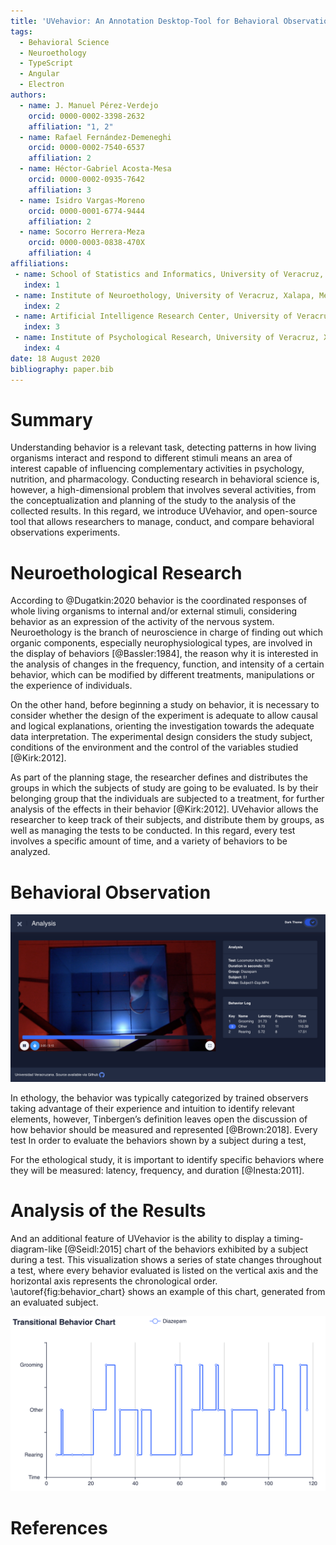 ```yaml
---
title: 'UVehavior: An Annotation Desktop-Tool for Behavioral Observation'
tags:
  - Behavioral Science
  - Neuroethology
  - TypeScript
  - Angular
  - Electron
authors:
  - name: J. Manuel Pérez-Verdejo
    orcid: 0000-0002-3398-2632
    affiliation: "1, 2"
  - name: Rafael Fernández-Demeneghi
    orcid: 0000-0002-7540-6537
    affiliation: 2
  - name: Héctor-Gabriel Acosta-Mesa
    orcid: 0000-0002-0935-7642
    affiliation: 3
  - name: Isidro Vargas-Moreno
    orcid: 0000-0001-6774-9444
    affiliation: 2
  - name: Socorro Herrera-Meza
    orcid: 0000-0003-0838-470X
    affiliation: 4
affiliations:
 - name: School of Statistics and Informatics, University of Veracruz, Xalapa, Mexico
   index: 1
 - name: Institute of Neuroethology, University of Veracruz, Xalapa, Mexico
   index: 2
 - name: Artificial Intelligence Research Center, University of Veracruz, Xalapa, Mexico
   index: 3
 - name: Institute of Psychological Research, University of Veracruz, Xalapa, Mexico
   index: 4
date: 18 August 2020
bibliography: paper.bib
---
```


# Summary

Understanding behavior is a relevant task, detecting patterns in how living organisms interact and respond to different stimuli means an area of interest capable of influencing complementary activities in psychology, nutrition, and pharmacology. Conducting research in behavioral science is, however, a high-dimensional problem that involves several activities, from the conceptualization and planning of the study to the analysis of the collected results.
In this regard, we introduce UVehavior, and open-source tool that allows researchers to manage, conduct, and compare behavioral observations experiments.

# Neuroethological Research

According to @Dugatkin:2020 behavior is the coordinated responses of whole living organisms to internal and/or external stimuli, considering behavior as an expression of the activity of the nervous system. 
Neuroethology is the branch of neuroscience in charge of finding out which organic components, especially neurophysiological types, are involved in the display of behaviors [@Bassler:1984], the reason why it is interested in the analysis of changes in the frequency, function, and intensity of a certain behavior, which can be modified by different treatments, manipulations or the experience of individuals. 

On the other hand, before beginning a study on behavior, it is necessary to consider whether the design of the experiment is adequate to allow causal and logical explanations, orienting the investigation towards the adequate data interpretation. The experimental design considers the study subject, conditions of the environment and the control of the variables studied [@Kirk:2012].

As part of the planning stage, the researcher defines and distributes the groups in which the subjects of study are going to be evaluated. Is by their belonging group that the individuals are subjected to a treatment, for further analysis of the effects in their behavior [@Kirk:2012]. UVehavior allows the researcher to keep track of their subjects, and distribute them by groups, as well as managing the tests to be conducted. In this regard, every test involves a specific amount of time, and a variety of behaviors to be analyzed.

# Behavioral Observation

![Annotation main view. The left .\label{fig:behavior_chart}](annotation.png)

In ethology, the behavior was typically categorized by trained observers taking advantage of their experience and intuition to identify relevant elements, however, Tinbergen’s definition leaves open the discussion of how behavior should be measured and represented [@Brown:2018].
Every test
In order to evaluate the behaviors shown by a subject during a test, 

For the ethological study, it is important to identify specific behaviors where they will be measured: latency, frequency, and duration [@Inesta:2011].

# Analysis of the Results

And an additional feature of UVehavior is the ability to display a timing-diagram-like [@Seidl:2015] chart of the behaviors exhibited by a subject during a test. This visualization shows a series of state changes throughout a test, where every behavior evaluated is listed on the vertical axis and the horizontal axis represents the chronological order. \autoref{fig:behavior_chart} shows an example of this chart, generated from an evaluated subject.

![Example of the Transitional Behavior Chart generated from an evaluation.\label{fig:behavior_chart}](behavior_chart.png)

# References